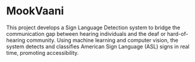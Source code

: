 # MookVaani
This project develops a Sign Language Detection system to bridge the communication gap between hearing individuals and the deaf or hard-of-hearing community. Using machine learning and computer vision, the system detects and classifies American Sign Language (ASL) signs in real time, promoting accessibility.
